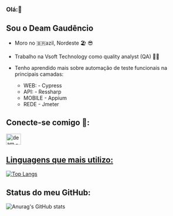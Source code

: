 ### Olá:👋
## Sou o Deam Gaudêncio
- Moro no 🇧🇷azil, Nordeste 🏖️ 😎
- Trabalho na Vsoft Technology como quality analyst (QA) 👨‍💻 
- Tenho aprendido mais sobre automação de teste funcionais na principais camadas:
 
  -  WEB: -  Cypress
  -  API: - Ressharp
  -  MOBILE - Appium
  -  REDE - Jmeter

## Conecte-se comigo 🤙:
<a href="https://www.linkedin.com/in/deam-gaud%C3%AAncio-01bb3b114/" target = "_blank">
<img align= "center" alt="deam - linkedin" height = "30" width="40" src="https://cdn.jsdelivr.net/gh/devicons/devicon/icons/linkedin/linkedin-original.svg" style="max-width:100%;" 
</a>

   ## Linguagens que mais utilizo:  
  <p>
         
  [![Top Langs](https://github-readme-stats.vercel.app/api/top-langs/?username=deamgaudencioramos&hide=javascript,html)](https://github.com/deamgaudencioramos/github-readme-stats)
## Status do meu GitHub:        
   ![Anurag's GitHub stats](https://github-readme-stats.vercel.app/api?username=deamgaudencioramos&show_icons=true&theme=radical)
   

  </p>
</a>

